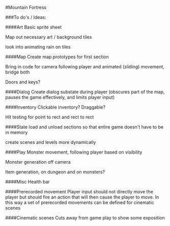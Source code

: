 #Mountain Fortress


###To do's / Ideas:

####Art
Basic sprite sheet

Map out necessary art / background tiles

look into animating rain on tiles

####Map
Create map prototypes for first section

Bring in code for camera following player and animated (sliding) movement, bridge both

Doors and keys?

####Dialog
Create dialog substate during player (obscures part of the map, pauses the game effectively, and limits player input)

####Inventory
Clickable inventory? Draggable?

Hit testing for point to rect and rect to rect

####State
load and unload sections so that entire game doesn't have to be in memory

create scenes and levels more dynamically

####Play
Monster movement, following player based on visibility

Monster generation off camera

Item generation, on dungeon and on monsters?

####Misc
Health bar

####Prerecorded movement
Player input should not directly move the player but should fire an action that will then cause the player to move.
In this way a set of prerecorded movements can be defined for cinematic scenes

####Cinematic scenes
Cuts away from game play to show some exposition
